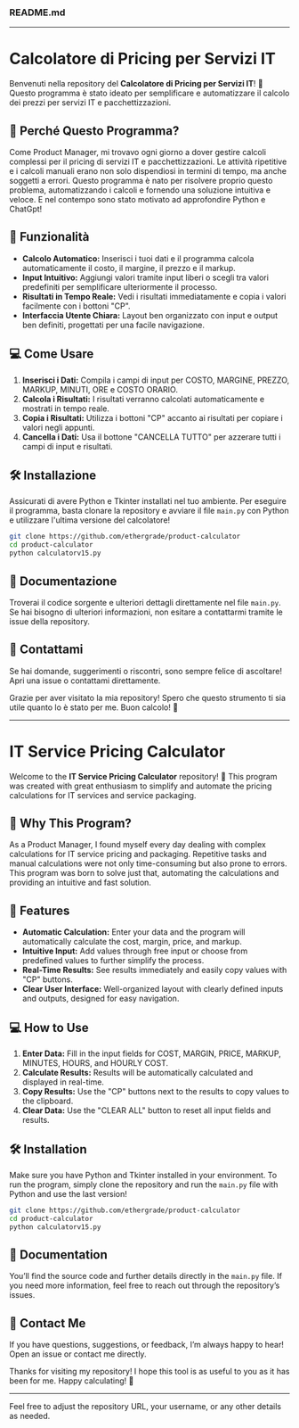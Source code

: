 ### README.md

---

# Calcolatore di Pricing per Servizi IT

Benvenuti nella repository del **Calcolatore di Pricing per Servizi IT**! 🎉 Questo programma è stato ideato per semplificare e automatizzare il calcolo dei prezzi per servizi IT e pacchettizzazioni.

## 🌟 Perché Questo Programma?

Come Product Manager, mi trovavo ogni giorno a dover gestire calcoli complessi per il pricing di servizi IT e pacchettizzazioni. Le attività ripetitive e i calcoli manuali erano non solo dispendiosi in termini di tempo, ma anche soggetti a errori. Questo programma è nato per risolvere proprio questo problema, automatizzando i calcoli e fornendo una soluzione intuitiva e veloce.
E nel contempo sono stato motivato ad approfondire Python e ChatGpt!

## 🚀 Funzionalità

- **Calcolo Automatico:** Inserisci i tuoi dati e il programma calcola automaticamente il costo, il margine, il prezzo e il markup.
- **Input Intuitivo:** Aggiungi valori tramite input liberi o scegli tra valori predefiniti per semplificare ulteriormente il processo.
- **Risultati in Tempo Reale:** Vedi i risultati immediatamente e copia i valori facilmente con i bottoni "CP".
- **Interfaccia Utente Chiara:** Layout ben organizzato con input e output ben definiti, progettati per una facile navigazione.

## 💻 Come Usare

1. **Inserisci i Dati:** Compila i campi di input per COSTO, MARGINE, PREZZO, MARKUP, MINUTI, ORE e COSTO ORARIO.
2. **Calcola i Risultati:** I risultati verranno calcolati automaticamente e mostrati in tempo reale.
3. **Copia i Risultati:** Utilizza i bottoni "CP" accanto ai risultati per copiare i valori negli appunti.
4. **Cancella i Dati:** Usa il bottone "CANCELLA TUTTO" per azzerare tutti i campi di input e risultati.

## 🛠️ Installazione

Assicurati di avere Python e Tkinter installati nel tuo ambiente. Per eseguire il programma, basta clonare la repository e avviare il file `main.py` con Python e utilizzare l'ultima versione del calcolatore!

```bash
git clone https://github.com/ethergrade/product-calculator
cd product-calculator
python calculatorv15.py
```

## 📄 Documentazione

Troverai il codice sorgente e ulteriori dettagli direttamente nel file `main.py`. Se hai bisogno di ulteriori informazioni, non esitare a contattarmi tramite le issue della repository.

## 💬 Contattami

Se hai domande, suggerimenti o riscontri, sono sempre felice di ascoltare! Apri una issue o contattami direttamente.

Grazie per aver visitato la mia repository! Spero che questo strumento ti sia utile quanto lo è stato per me. Buon calcolo! 🚀

---

# IT Service Pricing Calculator

Welcome to the **IT Service Pricing Calculator** repository! 🎉 This program was created with great enthusiasm to simplify and automate the pricing calculations for IT services and service packaging.

## 🌟 Why This Program?

As a Product Manager, I found myself every day dealing with complex calculations for IT service pricing and packaging. Repetitive tasks and manual calculations were not only time-consuming but also prone to errors. This program was born to solve just that, automating the calculations and providing an intuitive and fast solution.

## 🚀 Features

- **Automatic Calculation:** Enter your data and the program will automatically calculate the cost, margin, price, and markup.
- **Intuitive Input:** Add values through free input or choose from predefined values to further simplify the process.
- **Real-Time Results:** See results immediately and easily copy values with "CP" buttons.
- **Clear User Interface:** Well-organized layout with clearly defined inputs and outputs, designed for easy navigation.

## 💻 How to Use

1. **Enter Data:** Fill in the input fields for COST, MARGIN, PRICE, MARKUP, MINUTES, HOURS, and HOURLY COST.
2. **Calculate Results:** Results will be automatically calculated and displayed in real-time.
3. **Copy Results:** Use the "CP" buttons next to the results to copy values to the clipboard.
4. **Clear Data:** Use the "CLEAR ALL" button to reset all input fields and results.

## 🛠️ Installation

Make sure you have Python and Tkinter installed in your environment. To run the program, simply clone the repository and run the `main.py` file with Python and use the last version!

```bash
git clone https://github.com/ethergrade/product-calculator
cd product-calculator
python calculatorv15.py
```

## 📄 Documentation

You’ll find the source code and further details directly in the `main.py` file. If you need more information, feel free to reach out through the repository’s issues.

## 💬 Contact Me

If you have questions, suggestions, or feedback, I’m always happy to hear! Open an issue or contact me directly.

Thanks for visiting my repository! I hope this tool is as useful to you as it has been for me. Happy calculating! 🚀

---

Feel free to adjust the repository URL, your username, or any other details as needed.
